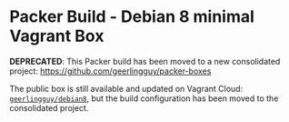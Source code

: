 # Packer Build - Debian 8 minimal Vagrant Box

**DEPRECATED**: This Packer build has been moved to a new consolidated project: https://github.com/geerlingguy/packer-boxes

The public box is still available and updated on Vagrant Cloud: [`geerlingguy/debian8`](https://app.vagrantup.com/geerlingguy/boxes/debian8), but the build configuration has been moved to the consolidated project.
